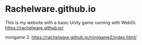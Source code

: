 # Rachelware.github.io
This is my website with a basic Unity game running with WebGl: 
https://rachelware.github.io/

minigame 2:
https://rachelware.github.io/minigame2/index.html/
